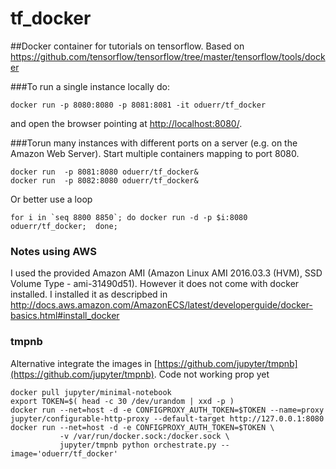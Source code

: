 # tf_docker

##Docker container for tutorials on tensorflow. 
Based on https://github.com/tensorflow/tensorflow/tree/master/tensorflow/tools/docker

###To run a single instance locally do:
```{bash}
docker run -p 8080:8080 -p 8081:8081 -it oduerr/tf_docker
```
and open the browser pointing at [http://localhost:8080/](http://localhost:8080/). 

###Torun many instances 
with different ports on a server (e.g. on the Amazon Web Server). Start multiple containers mapping to port 8080.
```
docker run  -p 8081:8080 oduerr/tf_docker&
docker run  -p 8082:8080 oduerr/tf_docker&
```

Or better use a loop
```
for i in `seq 8800 8850`; do docker run -d -p $i:8080 oduerr/tf_docker;  done;
```

### Notes using AWS
I used the provided Amazon AMI (Amazon Linux AMI 2016.03.3 (HVM), SSD Volume Type - ami-31490d51). However it does not come with docker installed. I installed it as descripbed in 
http://docs.aws.amazon.com/AmazonECS/latest/developerguide/docker-basics.html#install_docker

### tmpnb
Alternative integrate the images in [https://github.com/jupyter/tmpnb](https://github.com/jupyter/tmpnb).
Code not working prop yet
```
docker pull jupyter/minimal-notebook
export TOKEN=$( head -c 30 /dev/urandom | xxd -p )
docker run --net=host -d -e CONFIGPROXY_AUTH_TOKEN=$TOKEN --name=proxy jupyter/configurable-http-proxy --default-target http://127.0.0.1:8080
docker run --net=host -d -e CONFIGPROXY_AUTH_TOKEN=$TOKEN \
           -v /var/run/docker.sock:/docker.sock \
           jupyter/tmpnb python orchestrate.py --image='oduerr/tf_docker'
```


